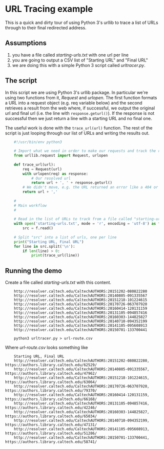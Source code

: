 
# URL Tracing example

This is a quick and dirty tour of using Python 3's urllib to trace
a list of URLs through to their final redirected address.

## Assumptions

1. you have a file called *starting-urls.txt* with one url per line
2. you are going to output a CSV   list of "Starting URL" and "Final URL"
3. we are doing this with a simple Python 3 script called *urltracer.py*.

## The script

In this script we are using Python 3's urllib package. In particular we're
using two functions from it, _Request_ and _urlopen_.  The first function
formats a URL into a request object (e.g. req variable below) and the second
retrieves a result from the web where, if successful, we output the original
url and final url (i.e. the line with `response.geturl()`). If the response
is not successful then we just return a line with a starting URL and no 
final one.

The useful work is done with the `trace_url(url)` function. The rest of the script
is just looping through our list of URLs and writing the results out.

```python
    #!/usr/bin/env python3
    
    # Import what we need in order to make our requests and track the responses
    from urllib.request import Request, urlopen
    
    def trace_url(url):
        req = Request(url)
        with urlopen(req) as response:
            # Our resolved url
            return url + ', ' + response.geturl()
        # We didn't move, e.g. the URL returned an error like a 404 or 401
        return url + ','
    
    #
    # Main workflow
    #
    
    # Read in the list of URLs to track from a file called "starting-urls.txt"
    with open('starting-urls.txt', mode = 'r', encoding = 'utf-8') as f:
        src = f.read()
    
    # Split "src" into a list of urls, one per line
    print("Starting URL, Final URL")
    for line in src.split('\n'):
        if len(line) > 0:
            print(trace_url(line))
```

## Running the demo

Create a file called *starting-urls.txt* with this content.

```text
    http://resolver.caltech.edu/CaltechAUTHORS:20151202-080822280
    http://resolver.caltech.edu/CaltechAUTHORS:20140805-091335567
    http://resolver.caltech.edu/CaltechAUTHORS:20151218-101224615
    http://resolver.caltech.edu/CaltechAUTHORS:20170726-063707920
    http://resolver.caltech.edu/CaltechAUTHORS:20160414-120131159
    http://resolver.caltech.edu/CaltechAUTHORS:20131105-094857416
    http://resolver.caltech.edu/CaltechAUTHORS:20160303-144825827
    http://resolver.caltech.edu/CaltechAUTHORS:20140710-094352199
    http://resolver.caltech.edu/CaltechAUTHORS:20141105-095608913
    http://resolver.caltech.edu/CaltechAUTHORS:20150701-133700441
```

```shell
    python3 urltracer.py > url-route.csv
```

Where *url-route.csv* looks something like

```csv
    Starting URL, Final URL
    http://resolver.caltech.edu/CaltechAUTHORS:20151202-080822280, https://authors.library.caltech.edu/62529/
    http://resolver.caltech.edu/CaltechAUTHORS:20140805-091335567, https://authors.library.caltech.edu/47962/
    http://resolver.caltech.edu/CaltechAUTHORS:20151218-101224615, https://authors.library.caltech.edu/63064/
    http://resolver.caltech.edu/CaltechAUTHORS:20170726-063707920, https://authors.library.caltech.edu/79370/
    http://resolver.caltech.edu/CaltechAUTHORS:20160414-120131159, https://authors.library.caltech.edu/66168/
    http://resolver.caltech.edu/CaltechAUTHORS:20131105-094857416, https://authors.library.caltech.edu/42246/
    http://resolver.caltech.edu/CaltechAUTHORS:20160303-144825827, https://authors.library.caltech.edu/65034/
    http://resolver.caltech.edu/CaltechAUTHORS:20140710-094352199, https://authors.library.caltech.edu/47131/
    http://resolver.caltech.edu/CaltechAUTHORS:20141105-095608913, https://authors.library.caltech.edu/51286/
    http://resolver.caltech.edu/CaltechAUTHORS:20150701-133700441, https://authors.library.caltech.edu/58741/
```

